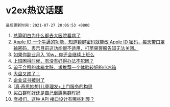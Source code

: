 # v2ex热议话题

`最后更新时间：2021-07-27 20:06:53 +0800`

1. [总算明白为什么都去大医院看病了](https://www.v2ex.com/t/791976)
1. [Apple ID 一个牛逼的功能，知道锁屏密码就能改 Apple ID 密码，每天带口罩输密码，表示目前这功能很不适用，打苹果客服告知无法关闭。](https://www.v2ex.com/t/792015)
1. [如果你副业月入 10w，你还会继续上班么](https://www.v2ex.com/t/792067)
1. [上班困得时候，有没有好得办法不犯困？](https://www.v2ex.com/t/791982)
1. [迫于合租的冰箱太脏，求推荐一个体验较好的小冰箱](https://www.v2ex.com/t/792002)
1. [大盘又跌了！](https://www.v2ex.com/t/792061)
1. [企业证书被封了](https://www.v2ex.com/t/791985)
1. [[真·奇思妙想]儿童理发+上门服务的构思](https://www.v2ex.com/t/792047)
1. [买白群晖好还是自己倒腾黑群晖好](https://www.v2ex.com/t/792068)
1. [彦祖们，这种 API 接口设计有哪些利弊？](https://www.v2ex.com/t/791983)

